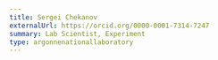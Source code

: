 ```yaml
---
title: Sergei Chekanov
externalUrl: https://orcid.org/0000-0001-7314-7247
summary: Lab Scientist, Experiment
type: argonnenationallaboratory
---
```

